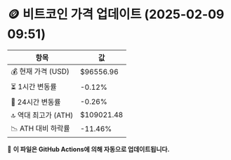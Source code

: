# 🪙 비트코인 가격 업데이트 (2025-02-09 09:51)

| 항목                | 값 |
|--------------------|----------------|
| 💰 현재 가격 (USD) | $96556.96 |
| ⏳ 1시간 변동률    | -0.12% |
| 📆 24시간 변동률   | -0.26% |
| 🔝 역대 최고가 (ATH) | $109021.48 |
| 📉 ATH 대비 하락률 | -11.46% |

🔄 **이 파일은 GitHub Actions에 의해 자동으로 업데이트됩니다.**
